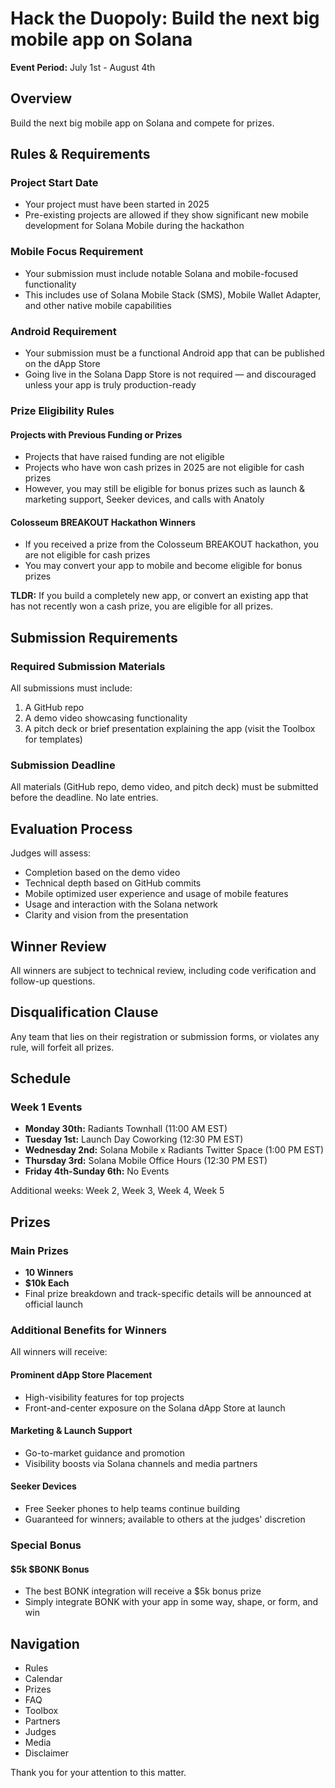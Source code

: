 # Hack the Duopoly: Build the next big mobile app on Solana

**Event Period:** July 1st - August 4th

## Overview
Build the next big mobile app on Solana and compete for prizes.

## Rules & Requirements

### Project Start Date
- Your project must have been started in 2025
- Pre-existing projects are allowed if they show significant new mobile development for Solana Mobile during the hackathon

### Mobile Focus Requirement
- Your submission must include notable Solana and mobile-focused functionality
- This includes use of Solana Mobile Stack (SMS), Mobile Wallet Adapter, and other native mobile capabilities

### Android Requirement
- Your submission must be a functional Android app that can be published on the dApp Store
- Going live in the Solana Dapp Store is not required — and discouraged unless your app is truly production-ready

### Prize Eligibility Rules
#### Projects with Previous Funding or Prizes
- Projects that have raised funding are not eligible
- Projects who have won cash prizes in 2025 are not eligible for cash prizes
- However, you may still be eligible for bonus prizes such as launch & marketing support, Seeker devices, and calls with Anatoly

#### Colosseum BREAKOUT Hackathon Winners
- If you received a prize from the Colosseum BREAKOUT hackathon, you are not eligible for cash prizes
- You may convert your app to mobile and become eligible for bonus prizes

**TLDR:** If you build a completely new app, or convert an existing app that has not recently won a cash prize, you are eligible for all prizes.

## Submission Requirements

### Required Submission Materials
All submissions must include:
1. A GitHub repo
2. A demo video showcasing functionality
3. A pitch deck or brief presentation explaining the app (visit the Toolbox for templates)

### Submission Deadline
All materials (GitHub repo, demo video, and pitch deck) must be submitted before the deadline. No late entries.

## Evaluation Process
Judges will assess:
- Completion based on the demo video
- Technical depth based on GitHub commits
- Mobile optimized user experience and usage of mobile features
- Usage and interaction with the Solana network
- Clarity and vision from the presentation

## Winner Review
All winners are subject to technical review, including code verification and follow-up questions.

## Disqualification Clause
Any team that lies on their registration or submission forms, or violates any rule, will forfeit all prizes.

## Schedule

### Week 1 Events
- **Monday 30th:** Radiants Townhall (11:00 AM EST)
- **Tuesday 1st:** Launch Day Coworking (12:30 PM EST)
- **Wednesday 2nd:** Solana Mobile x Radiants Twitter Space (1:00 PM EST)
- **Thursday 3rd:** Solana Mobile Office Hours (12:30 PM EST)
- **Friday 4th-Sunday 6th:** No Events

Additional weeks: Week 2, Week 3, Week 4, Week 5

## Prizes

### Main Prizes
- **10 Winners**
- **$10k Each**
- Final prize breakdown and track-specific details will be announced at official launch

### Additional Benefits for Winners
All winners will receive:

#### Prominent dApp Store Placement
- High-visibility features for top projects
- Front-and-center exposure on the Solana dApp Store at launch

#### Marketing & Launch Support
- Go-to-market guidance and promotion
- Visibility boosts via Solana channels and media partners

#### Seeker Devices
- Free Seeker phones to help teams continue building
- Guaranteed for winners; available to others at the judges' discretion

### Special Bonus
#### $5k $BONK Bonus
- The best BONK integration will receive a $5k bonus prize
- Simply integrate BONK with your app in some way, shape, or form, and win

## Navigation
- Rules
- Calendar
- Prizes
- FAQ
- Toolbox
- Partners
- Judges
- Media
- Disclaimer

Thank you for your attention to this matter.